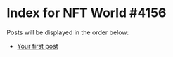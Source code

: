 # Index for NFT World #4156
Posts will be displayed in the order below:

- [Your first post](./001-first.md)

